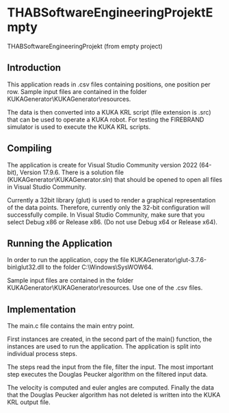 # THABSoftwareEngineeringProjektEmpty
THABSoftwareEngineeringProjekt (from empty project)

## Introduction

This application reads in .csv files containing positions, one position per row.
Sample input files are contained in the folder KUKAGenerator\KUKAGenerator\resources.

The data is then converted into a KUKA KRL script (file extension is .src) that 
can be used to operate a KUKA robot. For testing the FIREBRAND simulator is used 
to execute the KUKA KRL scripts.

## Compiling

The application is create for Visual Studio Community version 2022 (64-bit), Version 17.9.6.
There is a solution file (KUKAGenerator\KUKAGenerator.sln) that should be opened to 
open all files in Visual Studio Community.

Currently a 32bit library (glut) is used to render a graphical representation of the 
data points. Therefore, currently only the 32-bit configuration will successfully compile.
In Visual Studio Community, make sure that you select Debug x86 or Release x86.
(Do not use Debug x64 or Release x64).

## Running the Application

In order to run the application, copy the file KUKAGenerator\glut-3.7.6-bin\glut32.dll to the 
folder C:\Windows\SysWOW64.

Sample input files are contained in the folder KUKAGenerator\KUKAGenerator\resources. Use one
of the .csv files.

## Implementation

The main.c file contains the main entry point.

First instances are created, in the second part of the main() function, the instances are
used to run the application. The application is split into individual process steps.

The steps read the input from the file, filter the input. The most important step executes
the Douglas Peucker algorithm on the filtered input data.

The velocity is computed and euler angles are computed. Finally the data that the Douglas
Peucker algorithm has not deleted is written into the KUKA KRL output file.

